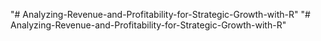 "# Analyzing-Revenue-and-Profitability-for-Strategic-Growth-with-R" 
"# Analyzing-Revenue-and-Profitability-for-Strategic-Growth-with-R" 
